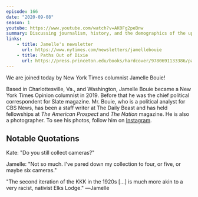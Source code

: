 ```yaml
---
episode: 166
date: "2020-09-08"
season: 1
youtube: https://www.youtube.com/watch?v=AK0Fg2peBnw
summary: Discussing journalism, history, and the demographics of the upcoming election; it is widely agreed one hour is not nearly enough time with Jamelle
links:
    - title: Jamelle's newsletter
      url: https://www.nytimes.com/newsletters/jamellebouie
    - title: Paths Out of Dixie
      url: https://press.princeton.edu/books/hardcover/9780691133386/paths-out-of-dixie
---
```

We are joined today by New York Times columnist Jamelle Bouie!

Based in Charlottesville, Va., and Washington, Jamelle Bouie became a New York
Times Opinion columnist in 2019. Before that he was the chief political
correspondent for Slate magazine. Mr. Bouie, who is a political analyst for CBS
News, has been a staff writer at The Daily Beast and has held fellowships at
*The American Prospect* and *The Nation* magazine. He is also a photographer. 
To see his photos, follow him on [Instagram](https://www.instagram.com/jbouie).

## Notable Quotations

Kate: "Do you still collect cameras?"

Jamelle: "Not so much. I've pared down my collection to four, or five, or maybe
six cameras."

"The second iteration of the KKK in the 1920s […] is much more akin to a very
racist, nativist Elks Lodge." ―Jamelle
